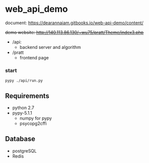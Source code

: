 # web_api_demo
document: https://dearannaiam.gitbooks.io/web-api-demo/content/

~~demo website: http://140.113.86.130/~wu75/pratt/Theme/index3.php~~

* /api:
    * backend server and algorithm
* /pratt
    *  frontend page

### start
```
pypy ./api/run.py
```
    
## Requirements
* python 2.7
* pypy-5.1.1
    * numpy for pypy
    *  psycopg2cffi

## Database
* postgreSQL
* Redis
